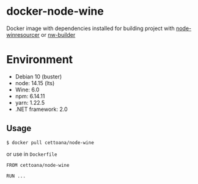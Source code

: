 # docker-node-wine

Docker image with dependencies installed for building project with [node-winresourcer](https://github.com/felicienfrancois/node-winresourcer) or [nw-builder](https://github.com/nwjs-community/nw-builder)

# Environment

* Debian 10 (buster)
* node: 14.15 (lts)
* Wine: 6.0
* npm: 6.14.11
* yarn: 1.22.5
* .NET framework: 2.0

## Usage
```
$ docker pull cettoana/node-wine
```

or use in `Dockerfile`
```
FROM cettoana/node-wine

RUN ...
```
